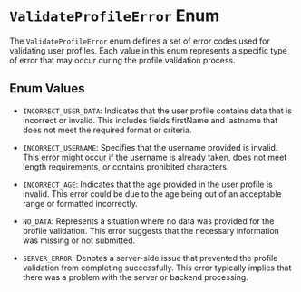 # `ValidateProfileError` Enum

The `ValidateProfileError` enum defines a set of error codes used for validating user profiles. 
Each value in this enum represents a specific type of error that may occur during the profile validation process.

## Enum Values
- `INCORRECT_USER_DATA`: Indicates that the user profile contains data that is incorrect or invalid. This includes fields firstName and lastname that does not meet the required format or criteria.

- `INCORRECT_USERNAME`: Specifies that the username provided is invalid. This error might occur if the username is already taken, does not meet length requirements, or contains prohibited characters.

- `INCORRECT_AGE`: Indicates that the age provided in the user profile is invalid. This error could be due to the age being out of an acceptable range or formatted incorrectly.

- `NO_DATA`: Represents a situation where no data was provided for the profile validation. This error suggests that the necessary information was missing or not submitted.

- `SERVER_ERROR`: Denotes a server-side issue that prevented the profile validation from completing successfully. This error typically implies that there was a problem with the server or backend processing.
